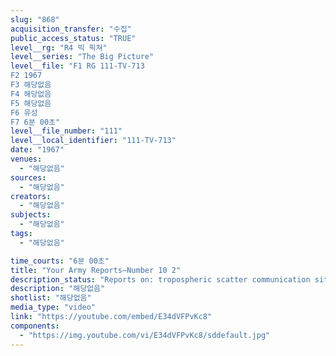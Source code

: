 ```yaml
---
slug: "868"
acquisition_transfer: "수집"
public_access_status: "TRUE"
level__rg: "R4 빅 픽쳐"
level__series: "The Big Picture"
level__file: "F1 RG 111-TV-713
F2 1967
F3 해당없음
F4 해당없음
F5 해당없음
F6 유성
F7 6분 00초"
level__file_number: "111"
level__local_identifier: "111-TV-713"
date: "1967"
venues: 
  - "해당없음"
sources: 
  - "해당없음"
creators: 
  - "해당없음"
subjects: 
  - "해당없음"
tags: 
  - "해당없음"

time_courts: "6분 00초"
title: "Your Army Reports—Number 10 2"
description_status: "Reports on: tropospheric scatter communication site, Germany; food irradiation, Massachusetts; tunnel rats, Vietnam; Institute of Heraldry, Virginia; US Army Engineers, Thailand; and Freedom Foundation, Valley Forge, Pa."
description: "해당없음"
shotlist: "해당없음"
media_type: "video"
link: "https://youtube.com/embed/E34dVFPvKc8"
components: 
  - "https://img.youtube.com/vi/E34dVFPvKc8/sddefault.jpg"
---
```

